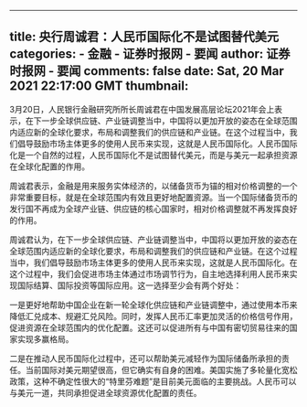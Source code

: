
---
title: 央行周诚君：人民币国际化不是试图替代美元
categories: 
    - 金融
    - 证券时报网 - 要闻
author: 证券时报网 - 要闻
comments: false
date: Sat, 20 Mar 2021 22:17:00 GMT
thumbnail: 
---

<div>   
<p style="text-align: left;">3月20日，人民银行金融研究所所长周诚君在中国发展高层论坛2021年会上表示，在下一步全球供应链、产业链调整当中，中国将以更加开放的姿态在全球范围内适应新的全球化要求，布局和调整我们的供应链和产业链。在这个过程当中，我们倡导鼓励市场主体更多的使用人民币来实现，这就是人民币国际化。人民币国际化是一个自然的过程，人民币国际化不是试图替代美元，而是与美元一起承担资源在全球化配置的作用。</p><p style="text-align: left;">周诚君表示，金融是用来服务实体经济的，以储备货币为锚的相对价格调整的一个非常重要目标，就是在全球范围内有效且更好地配置资源。当一个国际储备货币的发行国不再成为全球产业链、供应链的核心国家时，相对价格调整就不再发挥良好的作用。</p><p style="text-align: left;">周诚君认为，在下一步全球供应链、产业链调整当中，中国将以更加开放的姿态在全球范围内适应新的全球化要求，布局和调整我们的供应链和产业链。在这个过程当中，我们倡导鼓励市场主体更多的使用人民币来实现，这就是人民币国际化。在这个过程中，我们会促进市场主体通过市场调节行为，自主地选择利用人民币来实现国际结算、国际投资等国际应用。这一选择至少会有两个好处：</p><p style="text-align: left;">一是更好地帮助中国企业在新一轮全球化供应链和产业链调整中，通过使用本币来降低汇兑成本、规避汇兑风险。同时，发挥人民币汇率更加灵活的价格信号作用，促进资源在全球范围内的优化配置。这还可以促进所有与中国有密切贸易往来的国家实现多赢格局。</p><p style="text-align: left;">二是在推动人民币国际化过程中，还可以帮助美元减轻作为国际储备所承担的责任。当前国际对美元期望很高，但它确实有自身的困难。美国实施了多轮量化宽松政策，这种不确定性很大的“特里芬难题”是目前美元面临的主要挑战。人民币可以与美元一道，共同承担促进全球资源优化配置的责任。</p>
                  
</div>
            